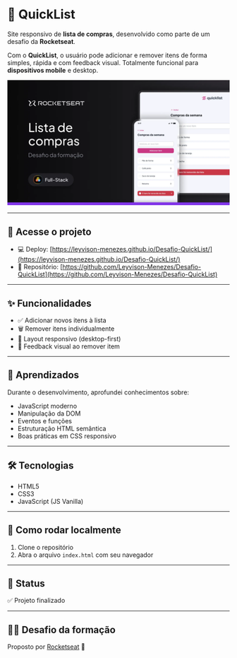 # 🛒 QuickList

Site responsivo de **lista de compras**, desenvolvido como parte de um desafio da **Rocketseat**.

Com o **QuickList**, o usuário pode adicionar e remover itens de forma simples, rápida e com feedback visual. Totalmente funcional para **dispositivos mobile** e desktop.

<p align="center">
  <img src="./Thumbnail.webp" alt="Imagem do projeto QuickList" width="600"/>
</p>

---

## 🔗 Acesse o projeto

- 💻 Deploy: [https://leyvison-menezes.github.io/Desafio-QuickList/](https://leyvison-menezes.github.io/Desafio-QuickList/)
- 📁 Repositório: [https://github.com/Leyvison-Menezes/Desafio-QuickList](https://github.com/Leyvison-Menezes/Desafio-QuickList)

---

## ✨ Funcionalidades

- ✅ Adicionar novos itens à lista  
- 🗑️ Remover itens individualmente  
- 📱 Layout responsivo (desktop-first)  
- 🔔 Feedback visual ao remover item

---

## 🧠 Aprendizados

Durante o desenvolvimento, aprofundei conhecimentos sobre:

- JavaScript moderno  
- Manipulação da DOM  
- Eventos e funções  
- Estruturação HTML semântica  
- Boas práticas em CSS responsivo

---

## 🛠 Tecnologias

- HTML5  
- CSS3  
- JavaScript (JS Vanilla)

---

## 🚀 Como rodar localmente

1. Clone o repositório  
2. Abra o arquivo `index.html` com seu navegador

---

## 📌 Status

✅ Projeto finalizado

---

## 🧑‍🏫 Desafio da formação

Proposto por [Rocketseat](https://www.rocketseat.com.br/) 🚀
